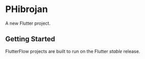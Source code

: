 # PHibrojan

A new Flutter project.

## Getting Started

FlutterFlow projects are built to run on the Flutter _stable_ release.
